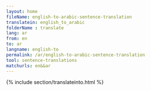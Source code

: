 ```yaml
---
layout: home
fileName: english-to-arabic-sentence-translation
translatein: english_to_arabic
folderName : translate
lang: ar
from: en
to: ar
langname: english-to
permalink: /ar/english-to-arabic-sentence-translation
tool: sentence-translations
matchurls: en&&ar
---
```

{% include section/translateinto.html %}
